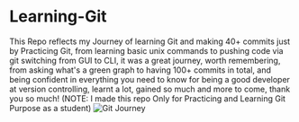 # Learning-Git
This Repo reflects my Journey of learning Git and making 40+ commits just by Practicing Git, from learning basic unix commands to pushing code via git switching from GUI to CLI, it was a great journey, worth remembering, from asking what's a green graph to having 100+ commits in total, and being confident in everything you need to know for being a good developer at version controlling, learnt a lot, gained so much and more to come, thank you so much!
(NOTE: I made this repo Only for Practicing and Learning Git Purpose as a student)
![Git Journey](https://github.com/user-attachments/assets/d3c5addb-d982-4125-a19f-b7b1cd8c2c3e)
